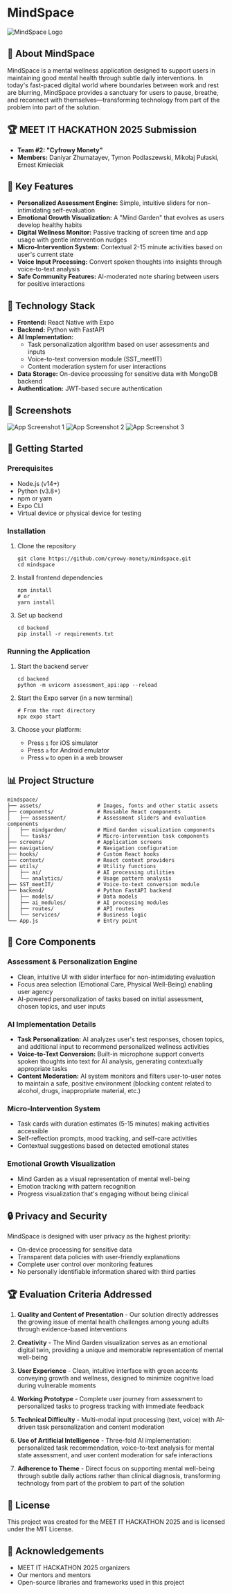 # MindSpace

![MindSpace Logo](assets/icon.png)

## 🧠 About MindSpace

MindSpace is a mental wellness application designed to support users in maintaining good mental health through subtle daily interventions. In today's fast-paced digital world where boundaries between work and rest are blurring, MindSpace provides a sanctuary for users to pause, breathe, and reconnect with themselves—transforming technology from part of the problem into part of the solution.

## 🏆 MEET IT HACKATHON 2025 Submission
- **Team #2: "Cyfrowy Monety"**
- **Members:** Daniyar Zhumatayev, Tymon Podlaszewski, Mikołaj Pułaski, Ernest Kmieciak

## 🌟 Key Features

- **Personalized Assessment Engine:** Simple, intuitive sliders for non-intimidating self-evaluation
- **Emotional Growth Visualization:** A "Mind Garden" that evolves as users develop healthy habits
- **Digital Wellness Monitor:** Passive tracking of screen time and app usage with gentle intervention nudges
- **Micro-Intervention System:** Contextual 2-15 minute activities based on user's current state
- **Voice Input Processing:** Convert spoken thoughts into insights through voice-to-text analysis
- **Safe Community Features:** AI-moderated note sharing between users for positive interactions

## 🔧 Technology Stack

- **Frontend:** React Native with Expo
- **Backend:** Python with FastAPI
- **AI Implementation:**
  - Task personalization algorithm based on user assessments and inputs
  - Voice-to-text conversion module (SST_meetIT)
  - Content moderation system for user interactions
- **Data Storage:** On-device processing for sensitive data with MongoDB backend
- **Authentication:** JWT-based secure authentication

## 📱 Screenshots

![App Screenshot 1](assets/app1.png)
![App Screenshot 2](assets/app2.png)
![App Screenshot 3](assets/app3.png)

## 🚀 Getting Started

### Prerequisites

- Node.js (v14+)
- Python (v3.8+)
- npm or yarn
- Expo CLI
- Virtual device or physical device for testing

### Installation

1. Clone the repository
   ```
   git clone https://github.com/cyrowy-monety/mindspace.git
   cd mindspace
   ```

2. Install frontend dependencies
   ```
   npm install
   # or
   yarn install
   ```

3. Set up backend
   ```
   cd backend
   pip install -r requirements.txt
   ```

### Running the Application

1. Start the backend server
   ```
   cd backend
   python -m uvicorn assessment_api:app --reload
   ```

2. Start the Expo server (in a new terminal)
   ```
   # From the root directory
   npx expo start
   ```

3. Choose your platform:
   - Press `i` for iOS simulator
   - Press `a` for Android emulator
   - Press `w` to open in a web browser

## 📊 Project Structure

```
mindspace/
├── assets/                  # Images, fonts and other static assets
├── components/              # Reusable React components
│   ├── assessment/          # Assessment sliders and evaluation components
│   ├── mindgarden/          # Mind Garden visualization components
│   └── tasks/               # Micro-intervention task components
├── screens/                 # Application screens
├── navigation/              # Navigation configuration
├── hooks/                   # Custom React hooks
├── context/                 # React context providers
├── utils/                   # Utility functions
│   ├── ai/                  # AI processing utilities
│   └── analytics/           # Usage pattern analysis
├── SST_meetIT/              # Voice-to-text conversion module
├── backend/                 # Python FastAPI backend
│   ├── models/              # Data models
│   ├── ai_modules/          # AI processing modules
│   ├── routes/              # API routes
│   └── services/            # Business logic
└── App.js                   # Entry point
```

## 🧪 Core Components

### Assessment & Personalization Engine
- Clean, intuitive UI with slider interface for non-intimidating evaluation
- Focus area selection (Emotional Care, Physical Well-Being) enabling user agency
- AI-powered personalization of tasks based on initial assessment, chosen topics, and user inputs

### AI Implementation Details
- **Task Personalization:** AI analyzes user's test responses, chosen topics, and additional input to recommend personalized wellness activities
- **Voice-to-Text Conversion:** Built-in microphone support converts spoken thoughts into text for AI analysis, generating contextually appropriate tasks
- **Content Moderation:** AI system monitors and filters user-to-user notes to maintain a safe, positive environment (blocking content related to alcohol, drugs, inappropriate material, etc.)

### Micro-Intervention System
- Task cards with duration estimates (5-15 minutes) making activities accessible
- Self-reflection prompts, mood tracking, and self-care activities
- Contextual suggestions based on detected emotional states

### Emotional Growth Visualization
- Mind Garden as a visual representation of mental well-being
- Emotion tracking with pattern recognition
- Progress visualization that's engaging without being clinical

## 🔒 Privacy and Security

MindSpace is designed with user privacy as the highest priority:
- On-device processing for sensitive data
- Transparent data policies with user-friendly explanations
- Complete user control over monitoring features
- No personally identifiable information shared with third parties

## 🏆 Evaluation Criteria Addressed

1. **Quality and Content of Presentation** - Our solution directly addresses the growing issue of mental health challenges among young adults through evidence-based interventions

2. **Creativity** - The Mind Garden visualization serves as an emotional digital twin, providing a unique and memorable representation of mental well-being

3. **User Experience** - Clean, intuitive interface with green accents conveying growth and wellness, designed to minimize cognitive load during vulnerable moments

4. **Working Prototype** - Complete user journey from assessment to personalized tasks to progress tracking with immediate feedback

5. **Technical Difficulty** - Multi-modal input processing (text, voice) with AI-driven task personalization and content moderation

6. **Use of Artificial Intelligence** - Three-fold AI implementation: personalized task recommendation, voice-to-text analysis for mental state assessment, and user content moderation for safe interactions

7. **Adherence to Theme** - Direct focus on supporting mental well-being through subtle daily actions rather than clinical diagnosis, transforming technology from part of the problem to part of the solution

## 📝 License

This project was created for the MEET IT HACKATHON 2025 and is licensed under the MIT License.

## 🙏 Acknowledgements

- MEET IT HACKATHON 2025 organizers
- Our mentors and mentors
- Open-source libraries and frameworks used in this project 